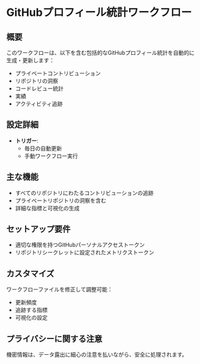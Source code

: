 # GitHubプロフィール統計ワークフロー

## 概要
このワークフローは、以下を含む包括的なGitHubプロフィール統計を自動的に生成・更新します：

- プライベートコントリビューション
- リポジトリの洞察
- コードレビュー統計
- 実績
- アクティビティ追跡

## 設定詳細
- **トリガー**: 
  - 毎日の自動更新
  - 手動ワークフロー実行

## 主な機能
- すべてのリポジトリにわたるコントリビューションの追跡
- プライベートリポジトリの洞察を含む
- 詳細な指標と可視化の生成

## セットアップ要件
- 適切な権限を持つGitHubパーソナルアクセストークン
- リポジトリシークレットに設定されたメトリクストークン

## カスタマイズ
ワークフローファイルを修正して調整可能：
- 更新頻度
- 追跡する指標
- 可視化の設定

## プライバシーに関する注意
機密情報は、データ露出に細心の注意を払いながら、安全に処理されます。
